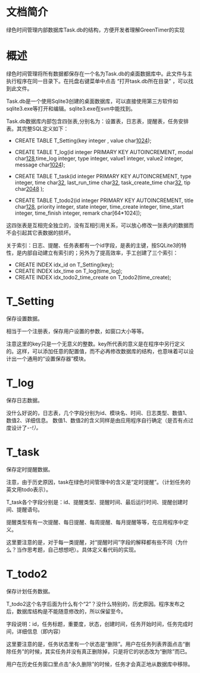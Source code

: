 # 文档简介 #
绿色时间管理内部数据库Task.db的结构，方便开发者理解GreenTimer的实现

# 概述 #
绿色时间管理将所有数据都保存在一个名为Task.db的桌面数据库中。此文件与主执行程序在同一目录下。在托盘右键菜单中点击 “打开task.db所在目录” ，可以找到此文件。

Task.db是一个使用Sqlite3创建的桌面数据库，可以直接使用第三方软件如sqlite3.exe等打开和编辑。sqlite3.exe在svn中能找到。

Task.db数据库内部包含四张表,分别名为：设置表，日志表，提醒表，任务安排表。其完整SQL定义如下：

  * CREATE TABLE T\_Setting(key integer , value char[1024](1024.md));

  * CREATE TABLE T\_log(id integer PRIMARY KEY AUTOINCREMENT, modal char[128](128.md),time\_log integer, type integer, value1 integer, value2 integer, message char[1024](1024.md));

  * CREATE TABLE T\_task(id integer PRIMARY KEY AUTOINCREMENT, type integer, time char[32](32.md), last\_run\_time char[32](32.md), task\_create\_time char[32](32.md), tip char[2048](2048.md) );

  * CREATE TABLE T\_todo2(id integer PRIMARY KEY AUTOINCREMENT, title char[128](128.md), priority integer, state integer, time\_create integer, time\_start integer, time\_finish integer, remark char[64\*1024]);

这四张表是互相完全独立的，没有互相引用关系，可以放心修改一张表内的数据而不会引起其它表数据的损坏。

关于索引：日志、提醒、任务表都有一个id字段，是表的主键，按SQLite3的特性，是内部自动建立有索引的；另外为了提高效率，手工创建了三个索引：
  * CREATE INDEX idx\_id on T\_Setting(key);
  * CREATE INDEX idx\_time on T\_log(time\_log);
  * CREATE INDEX idx\_todo2\_time\_create on T\_todo2(time\_create);

# T\_Setting #
保存设置数据。

相当于一个注册表，保存用户设置的参数，如窗口大小等等。

注意这里的key只是一个无意义的整数。key所代表的意义是在程序中另行定义的。这样，可以添加任意的配置值，而不必再修改数据库的结构，也意味着可以设计出一个通用的“设置保存器”模块。

# T\_log #
保存日志数据。

没什么好说的，日志表，几个字段分别为id、模块名、时间、日志类型、数值1、数值2、详细信息。
数值1、数值2的含义同样是由应用程序自行确定（是否有点过度设计了-_-!）。_

# T\_task #
保存定时提醒数据。

注意，由于历史原因，task在绿色时间管理中的含义是“定时提醒”。（计划任务的英文用todo表示）。

T\_task各个字段分别是：id、提醒类型、提醒时间、最后运行时间、提醒创建时间、提醒语句。

提醒类型有有一次提醒、每日提醒、每周提醒、每月提醒等等，在应用程序中定义。

这里要注意的是，对于每一类提醒，对“提醒时间”字段的解释都有些不同（为什么？当作思考题，自己想想吧）。具体定义看代码的实现。

# T\_todo2 #
保存计划任务数据。

T\_todo2这个名字后面为什么有个“2”？没什么特别的，历史原因。程序发布之后，数据库结构是不能随意修改的，所以保留至今。

字段说明：id，任务标题，重要度，状态，创建时间，任务开始时间，任务完成时间，详细信息（即内容）

这里要注意的是，任务状态里有一个状态是“删除”。用户在任务列表界面点击“删除任务”的时候，其实任务并没有真正删除掉，只是将它的状态改为“删除”而已。

用户在历史任务窗口里点击“永久删除”的时候，任务才会真正地从数据库中移除。